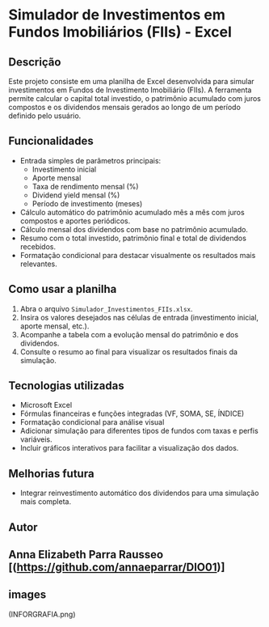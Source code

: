 # Simulador de Investimentos em Fundos Imobiliários (FIIs) - Excel
## Descrição
Este projeto consiste em uma planilha de Excel desenvolvida para simular investimentos em Fundos de Investimento Imobiliário (FIIs). A ferramenta permite calcular o capital total investido, o patrimônio acumulado com juros compostos e os dividendos mensais gerados ao longo de um período definido pelo usuário.
## Funcionalidades
- Entrada simples de parâmetros principais:
  - Investimento inicial  
  - Aporte mensal  
  - Taxa de rendimento mensal (%)  
  - Dividend yield mensal (%)  
  - Período de investimento (meses)  
- Cálculo automático do patrimônio acumulado mês a mês com juros compostos e aportes periódicos.  
- Cálculo mensal dos dividendos com base no patrimônio acumulado.  
- Resumo com o total investido, patrimônio final e total de dividendos recebidos.  
- Formatação condicional para destacar visualmente os resultados mais relevantes.
## Como usar a planilha
1. Abra o arquivo `Simulador_Investimentos_FIIs.xlsx`.  
2. Insira os valores desejados nas células de entrada (investimento inicial, aporte mensal, etc.).  
3. Acompanhe a tabela com a evolução mensal do patrimônio e dos dividendos.  
4. Consulte o resumo ao final para visualizar os resultados finais da simulação.
## Tecnologias utilizadas
- Microsoft Excel  
- Fórmulas financeiras e funções integradas (VF, SOMA, SE, ÍNDICE)  
- Formatação condicional para análise visual  
- Adicionar simulação para diferentes tipos de fundos com taxas e perfis variáveis.  
- Incluir gráficos interativos para facilitar a visualização dos dados.  
## Melhorias futura
- Integrar reinvestimento automático dos dividendos para uma simulação mais completa.
## Autor
Anna Elizabeth Parra Rausseo
[(https://github.com/annaeparrar/DIO01)]
---
## images  
(INFORGRAFIA.png)  
